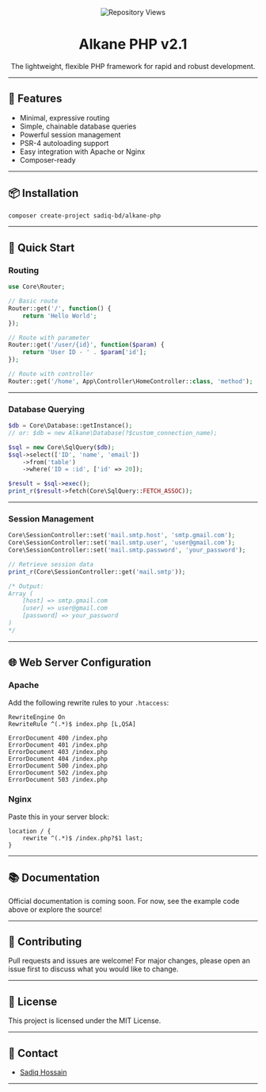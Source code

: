 <p align="center">
  <img src="https://api.sadiq.us.to/app/github/repo/alkane-php/views" alt="Repository Views" />
</p>

<h1 align="center">Alkane PHP v2.1</h1>
<p align="center">The lightweight, flexible PHP framework for rapid and robust development.</p>

---

## 🚀 Features

- Minimal, expressive routing
- Simple, chainable database queries
- Powerful session management
- PSR-4 autoloading support
- Easy integration with Apache or Nginx
- Composer-ready

---

## 📦 Installation

```bash
composer create-project sadiq-bd/alkane-php
```

---

## 📝 Quick Start

### Routing

```php
use Core\Router;

// Basic route
Router::get('/', function() {
    return 'Hello World';
});

// Route with parameter
Router::get('/user/{id}', function($param) {
    return 'User ID - ' . $param['id'];
});

// Route with controller
Router::get('/home', App\Controller\HomeController::class, 'method');
```

---

### Database Querying

```php
$db = Core\Database::getInstance();
// or: $db = new Alkane\Database(?$custom_connection_name);

$sql = new Core\SqlQuery($db);
$sql->select(['ID', 'name', 'email'])
    ->from('table')
    ->where('ID = :id', ['id' => 20]);

$result = $sql->exec();
print_r($result->fetch(Core\SqlQuery::FETCH_ASSOC));
```

---

### Session Management

```php
Core\SessionController::set('mail.smtp.host', 'smtp.gmail.com');
Core\SessionController::set('mail.smtp.user', 'user@gmail.com');
Core\SessionController::set('mail.smtp.password', 'your_password');

// Retrieve session data
print_r(Core\SessionController::get('mail.smtp'));

/* Output:
Array (
    [host] => smtp.gmail.com
    [user] => user@gmail.com
    [password] => your_password
)
*/
```

---

## 🌐 Web Server Configuration

### Apache

Add the following rewrite rules to your `.htaccess`:

```
RewriteEngine On
RewriteRule ^(.*)$ index.php [L,QSA]

ErrorDocument 400 /index.php
ErrorDocument 401 /index.php
ErrorDocument 403 /index.php
ErrorDocument 404 /index.php
ErrorDocument 500 /index.php
ErrorDocument 502 /index.php
ErrorDocument 503 /index.php
```

### Nginx

Paste this in your server block:

```
location / {
    rewrite ^(.*)$ /index.php?$1 last;
}
```

---

## 📚 Documentation

Official documentation is coming soon. For now, see the example code above or explore the source!

---

## 🤝 Contributing

Pull requests and issues are welcome! For major changes, please open an issue first to discuss what you would like to change.

---

## 📄 License

This project is licensed under the MIT License.

---

## 💬 Contact

- [Sadiq Hossain](https://github.com/sadiq-bd)

---
